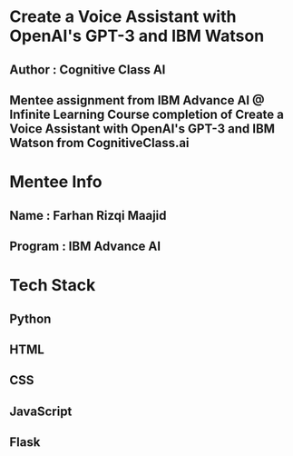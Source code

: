 # Create a Voice Assistant with OpenAI's GPT-3 and IBM Watson
## Author : Cognitive Class AI
## Mentee assignment from IBM Advance AI @ Infinite Learning Course completion of Create a Voice Assistant with OpenAI's GPT-3 and IBM Watson from CognitiveClass.ai

# Mentee Info
## Name : Farhan Rizqi Maajid
## Program : IBM Advance AI

# Tech Stack
## Python
## HTML
## CSS
## JavaScript
## Flask
